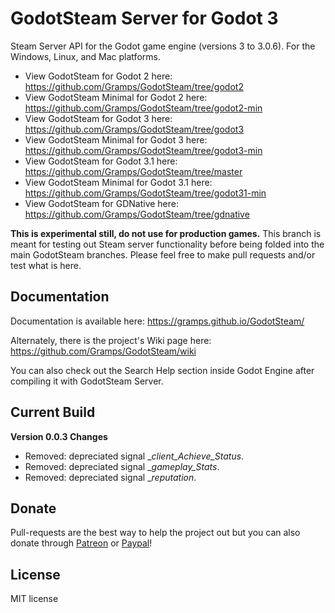 # GodotSteam Server for Godot 3
Steam Server API for the Godot game engine (versions 3 to 3.0.6). For the Windows, Linux, and Mac platforms. 

- View GodotSteam for Godot 2 here: https://github.com/Gramps/GodotSteam/tree/godot2
- View GodotSteam Minimal for Godot 2 here: https://github.com/Gramps/GodotSteam/tree/godot2-min
- View GodotSteam for Godot 3 here: https://github.com/Gramps/GodotSteam/tree/godot3
- View GodotSteam Minimal for Godot 3 here: https://github.com/Gramps/GodotSteam/tree/godot3-min
- View GodotSteam for Godot 3.1 here: https://github.com/Gramps/GodotSteam/tree/master
- View GodotSteam Minimal for Godot 3.1 here: https://github.com/Gramps/GodotSteam/tree/godot31-min
- View GodotSteam for GDNative here: https://github.com/Gramps/GodotSteam/tree/gdnative

**This is experimental still, do not use for production games.**  This branch is meant for testing out Steam server functionality before being folded into the main GodotSteam branches.  Please feel free to make pull requests and/or test what is here.

Documentation
----------
Documentation is available here: https://gramps.github.io/GodotSteam/

Alternately, there is the project's Wiki page here: https://github.com/Gramps/GodotSteam/wiki

You can also check out the Search Help section inside Godot Engine after compiling it with GodotSteam Server.

Current Build
----------
**Version 0.0.3 Changes**
- Removed: depreciated signal __client_Achieve_Status_.
- Removed: depreciated signal __gameplay_Stats_.
- Removed: depreciated signal __reputation_.

Donate
-------------
Pull-requests are the best way to help the project out but you can also donate through [Patreon](https://patreon.com/coaguco) or [Paypal](https://www.paypal.me/sithlordkyle)!

License
-------------
MIT license
